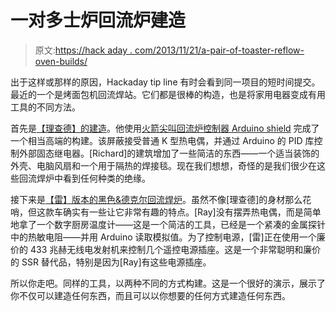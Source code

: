 # 一对多士炉回流炉建造

> 原文:[https://hack aday . com/2013/11/21/a-pair-of-toaster-reflow-oven-builds/](https://hackaday.com/2013/11/21/a-pair-of-toaster-reflow-oven-builds/)

出于这样或那样的原因，Hackaday tip line 有时会看到同一项目的短时间提交。最近的一个是烤面包机回流焊站。它们都是很棒的构造，也是将家用电器变成有用工具的不同方法。

首先是[【理查德】的建造](https://www.youtube.com/watch?v=rZyP5G4Wfm0)。他使用[火箭尖叫回流炉控制器 Arduino shield](http://www.rocketscream.com/shop/reflow-oven-controller-shield-arduino-compatible) 完成了一个相当高端的构建。该屏蔽接受普通 K 型热电偶，并通过 Arduino 的 PID 库控制外部固态继电器。[Richard]的建筑增加了一些简洁的东西——一个适当装饰的外壳、电脑风扇和一个用于隔热的焊接毯。现在我们想想，奇怪的是我们很少在这些回流焊炉中看到任何种类的绝缘。

接下来是[【雷】版本的黑色&德克尔回流焊炉](http://rayshobby.net/?p=7817)。虽然不像[理查德]的身材那么花哨，但这款车确实有一些让它非常有趣的特点。[Ray]没有摆弄热电偶，而是简单地拿了一个数字厨房温度计——这是一个简洁的工具，已经是一个紧凑的金属探针中的热敏电阻——并用 Arduino 读取模拟值。为了控制电源，[雷]正在使用一个廉价的 433 兆赫无线电发射机来控制几个遥控电源插座。这是一个非常聪明和廉价的 SSR 替代品，特别是因为[Ray]有这些电源插座。

所以你走吧。同样的工具，以两种不同的方式构建。这是一个很好的演示，展示了你不仅可以建造任何东西，而且可以以你想要的任何方式建造任何东西。